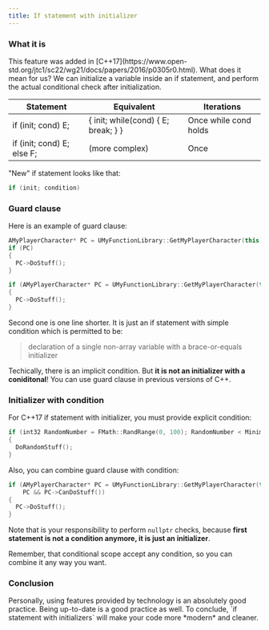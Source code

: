 ```yaml
---
title: If statement with initializer
---
```

<h3>What it is</h3>
This feature was added in [C++17](https://www.open-std.org/jtc1/sc22/wg21/docs/papers/2016/p0305r0.html). What does it mean for us?
We can initialize a variable inside an if statement, and perform the actual conditional check after initialization.

| Statement | Equivalent | Iterations |
|----------|----------|----------|
| if (init; cond) E;    | { init; while(cond) { E; break; } }   | Once while cond holds   |
| if (init; cond) E; else F;   | (more complex)   | Once   |

"New" if statement looks like that:

```c++
if (init; condition)
```

<h3>Guard clause</h3>
Here is an example of guard clause:

```c++
AMyPlayerCharacter* PC = UMyFunctionLibrary::GetMyPlayerCharacter(this);
if (PC)
{
  PC->DoStuff();
}

if (AMyPlayerCharacter* PC = UMyFunctionLibrary::GetMyPlayerCharacter(this))
{
  PC->DoStuff();
}
```
Second one is one line shorter. It is just an if statement with simple condition which is permitted to be:
> declaration of a single non-array variable with a brace-or-equals initializer

Techically, there is an implicit condition. But **it is not an initializer with a coniditonal**!
You can use guard clause in previous versions of C++.

<h3>Initializer with condition</h3>
For C++17 if statement with initializer, you must provide explicit condition:

```c++
if (int32 RandomNumber = FMath::RandRange(0, 100); RandomNumber < MinimalChance)
{
  DoRandomStuff();
}
```


Also, you can combine guard clause with condition:

```c++
if (AMyPlayerCharacter* PC = UMyFunctionLibrary::GetMyPlayerCharacter(this);
    PC && PC->CanDoStuff())
{
  PC->DoStuff();
}
```
Note that is your responsibility to perform `nullptr` checks, because **first statement is not a condition anymore, it is just an initializer**.

Remember, that conditional scope accept any condition, so you can combine it any way you want.

<h3>Conclusion</h3>
Personally, using features provided by technology is an absolutely good practice. Being up-to-date is a good practice as well.
To conclude, `if statement with initializers` will make your code more *modern* and cleaner.
